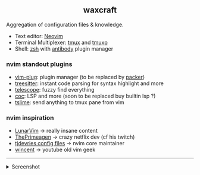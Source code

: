 <h2 align="center"> <br/> waxcraft <br/> </h2>

Aggregation of configuration files & knowledge.

- Text editor: [Neovim](https://neovim.io/)
- Terminal Multiplexer: [tmux](https://github.com/tmux/tmux) and [tmuxp](https://github.com/tmux-python/tmuxp)
- Shell: [zsh](https://ohmyz.sh/) with [antibody](https://github.com/getantibody/antibody) plugin manager


### nvim standout plugins

- [vim-plug](https://github.com/junegunn/vim-plug): plugin manager (to be replaced by [packer](https://github.com/wbthomason/packer.nvim))
- [treesitter](https://github.com/nvim-treesitter/nvim-treesitter): instant code parsing for syntax highlight and more
- [telescope](https://github.com/nvim-telescope/telescope.nvim): fuzzy find everything
- [coc](https://github.com/neoclide/coc.nvim): LSP and more (soon to be replaced buy builtin lsp ?)
- [tslime](https://github.com/jgdavey/tslime.vim): send anything to tmux pane from vim

### nvim inspiration

- [LunarVim](https://github.com/ChristianChiarulli/LunarVim) -> really insane content
- [ThePrimeagen](https://github.com/awesome-streamers/awesome-streamerrc/tree/master/ThePrimeagen) -> crazy netflix dev (cf his twitch)
- [tjdevries config files](https://github.com/tjdevries/config_manager) -> nvim core maintainer
- [wincent](https://github.com/wincent/wincent) -> youtube old vim geek


---

<details>
<summary>Screenshot</summary>

<p align="center">
    <img alt="overview" src="https://github.com/gjeusel/waxcraft/blob/master/_static/img/overview_devtools.png">
</p>

</details>
